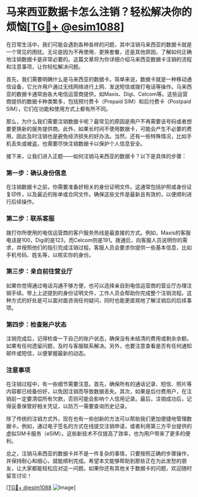 # 马来西亚数据卡怎么注销？轻松解决你的烦恼[[TG💪+ @esim1088](https://t.me/s/esim1088)]

在日常生活中，我们可能会遇到各种各样的问题，其中注销马来西亚的数据卡就是一个常见的困扰。无论是因为不再使用、更换套餐，还是其他原因，了解如何正确地注销数据卡是非常必要的。这篇文章将为你详细介绍马来西亚数据卡注销的流程和注意事项，让你轻松解决问题。

首先，我们需要明确什么是马来西亚的数据卡。简单来说，数据卡就是一种移动通信设备，它允许用户通过无线网络进行上网、发送短信或拨打电话等操作。马来西亚的数据卡通常由各大电信运营商提供，如Maxis、Digi、Celcom等。这些运营商提供的数据卡种类繁多，包括预付费卡（Prepaid SIM）和后付费卡（Postpaid SIM），它们在功能和使用方式上都有所不同。

那么，为什么我们需要注销数据卡呢？最常见的原因是用户不再需要该号码或者想要更换新的服务提供商。此外，如果长时间不使用数据卡，可能会产生不必要的费用，因此及时注销也是避免经济损失的好办法。当然，还有一些特殊情况，比如手机丢失或被盗，也需要尽快注销数据卡以保护个人信息安全。

接下来，让我们进入正题——如何注销马来西亚的数据卡？以下是具体的步骤：

### 第一步：确认身份信息

在注销数据卡之前，你需要准备好相关的身份证明文件。这通常包括护照或身份证复印件，以及最近的账单或合同文件。确保这些文件是最新且有效的，以便顺利进行后续操作。

### 第二步：联系客服

拨打你所使用的电信运营商的客户服务热线是最直接的方式。例如，Maxis的客服电话是100，Digi的是123，而Celcom则是191。拨通后，向客服人员说明你的需求，并按照他们的指引完成注销过程。客服人员会要求你提供一些基本信息，比如手机号码、姓名等，以核实你的身份。

### 第三步：亲自前往营业厅

如果你觉得通过电话沟通不够方便，也可以选择亲自到电信运营商的营业厅办理注销手续。带上上述提到的身份证明文件，工作人员会帮助你完成整个注销流程。这种方式的好处是可以面对面咨询任何疑问，同时也能更直观地了解注销后的后续事项。

### 第四步：检查账户状态

注销完成后，记得检查一下自己的账户状态，确保没有未结清的费用或剩余余额。如果有任何遗留问题，及时与客服联系解决。另外，也要注意查看是否有任何通知邮件或短信，以便掌握最新的动态。

### 注意事项

在注销过程中，有一些细节需要注意。首先，确保所有的通话记录、短信、照片等内容都已经备份好，以免因注销而导致数据丢失。其次，如果是后付费用户，在注销前一定要清偿所有欠款，否则可能会影响个人信用记录。最后，注销成功后，记得妥善保管好相关凭证，以防万一需要查询历史记录。

除了传统的注销方式外，现在也有一些创新的方法可以帮助我们更加便捷地管理数据卡。例如，通过电子签名的方式在线提交注销申请，或者利用第三方平台提供的虚拟SIM卡服务（eSIM）。这些新技术不仅提高了效率，也为用户带来了更多的便利。

总之，注销马来西亚的数据卡并不是一件复杂的事情，只要按照正确的步骤操作，并保持耐心和细心，就能顺利完成。希望本文能够帮助到那些正在为此发愁的朋友，让大家都能轻松应对这一问题。如果你还有其他关于数据卡的问题，欢迎随时留言讨论！

[[TG💪+ @esim1088](https://t.me/s/esim1088) ![Image](https://i.postimg.cc/4NQfJmqS/Snipaste-2025-05-13-00-14-12.png)]